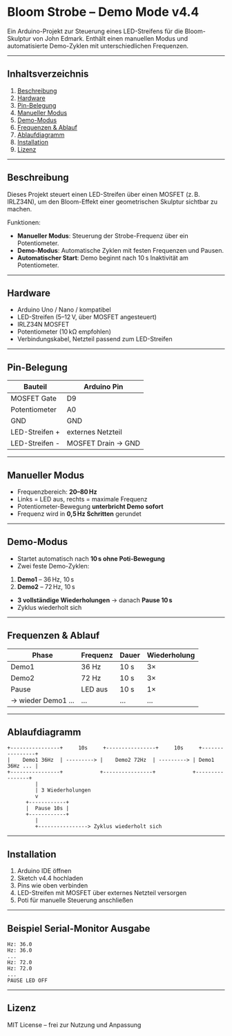 # Bloom Strobe – Demo Mode v4.4

Ein Arduino-Projekt zur Steuerung eines LED-Streifens für die Bloom-Skulptur von John Edmark. Enthält einen manuellen Modus und automatisierte Demo-Zyklen mit unterschiedlichen Frequenzen.

---

## Inhaltsverzeichnis

1. [Beschreibung](#beschreibung)
2. [Hardware](#hardware)
3. [Pin-Belegung](#pin-belegung)
4. [Manueller Modus](#manueller-modus)
5. [Demo-Modus](#demo-modus)
6. [Frequenzen & Ablauf](#frequenzen--ablauf)
7. [Ablaufdiagramm](#ablaufdiagramm)
8. [Installation](#installation)
9. [Lizenz](#lizenz)

---

## Beschreibung

Dieses Projekt steuert einen LED-Streifen über einen MOSFET (z. B. IRLZ34N), um den Bloom-Effekt einer geometrischen Skulptur sichtbar zu machen.

Funktionen:

* **Manueller Modus**: Steuerung der Strobe-Frequenz über ein Potentiometer.
* **Demo-Modus**: Automatische Zyklen mit festen Frequenzen und Pausen.
* **Automatischer Start**: Demo beginnt nach 10 s Inaktivität am Potentiometer.

---

## Hardware

* Arduino Uno / Nano / kompatibel
* LED-Streifen (5–12 V, über MOSFET angesteuert)
* IRLZ34N MOSFET
* Potentiometer (10 kΩ empfohlen)
* Verbindungskabel, Netzteil passend zum LED-Streifen

---

## Pin-Belegung

| Bauteil        | Arduino Pin        |
| -------------- | ------------------ |
| MOSFET Gate    | D9                 |
| Potentiometer  | A0                 |
| GND            | GND                |
| LED-Streifen + | externes Netzteil  |
| LED-Streifen - | MOSFET Drain → GND |

---

## Manueller Modus

* Frequenzbereich: **20–80 Hz**
* Links = LED aus, rechts = maximale Frequenz
* Potentiometer-Bewegung **unterbricht Demo sofort**
* Frequenz wird in **0,5 Hz Schritten** gerundet

---

## Demo-Modus

* Startet automatisch nach **10 s ohne Poti-Bewegung**
* Zwei feste Demo-Zyklen:

1. **Demo1** – 36 Hz, 10 s
2. **Demo2** – 72 Hz, 10 s

* **3 vollständige Wiederholungen** → danach **Pause 10 s**
* Zyklus wiederholt sich

---

## Frequenzen & Ablauf

| Phase              | Frequenz | Dauer | Wiederholung |
| ------------------ | -------- | ----- | ------------ |
| Demo1              | 36 Hz    | 10 s  | 3×           |
| Demo2              | 72 Hz    | 10 s  | 3×           |
| Pause              | LED aus  | 10 s  | 1×           |
| → wieder Demo1 ... | …        | …     | …            |

---

## Ablaufdiagramm

```text
+----------------+     10s     +----------------+     10s     +----------------+
|    Demo1 36Hz  | ---------> |    Demo2 72Hz  | ---------> | Demo1 36Hz ... |
+----------------+            +----------------+            +----------------+
         |                                                       
         | 3 Wiederholungen                                        
         v                                                       
      +------------+                                             
      |  Pause 10s |                                             
      +------------+                                             
         |                                                       
         +----------------> Zyklus wiederholt sich               
```

---

## Installation

1. Arduino IDE öffnen
2. Sketch v4.4 hochladen
3. Pins wie oben verbinden
4. LED-Streifen mit MOSFET über externes Netzteil versorgen
5. Poti für manuelle Steuerung anschließen

---

## Beispiel Serial-Monitor Ausgabe

```
Hz: 36.0
Hz: 36.0
...
Hz: 72.0
Hz: 72.0
...
PAUSE LED OFF
```

---

## Lizenz

MIT License – frei zur Nutzung und Anpassung
